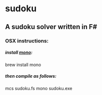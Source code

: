 # sudoku

## A sudoku solver written in F#

### OSX instructions:

##### install [mono](http://www.mono-project.com):

brew install mono

##### then compile as follows:

mcs sudoku.fs
mono sudoku.exe
